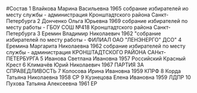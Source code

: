 #Состав
1 Влайкова Марина Васильевна 1965 собрание избирателей ио месту службы - администрация Кронштадтского района Санкт-Петербурга
2 Донченко Ольга Юрьевна 1969 собрание избирателей по месту работы - ГБОУ СОШ №418 Кронштадтского района Санкт-Петербурга
3 Еремин Владимир Николаевич 1962 \"собрание избирателей по месту работы - ФИЛИАЛ ОАО \"ЛЕНЭНЕРГО\" ДСО\"
4 Еремина Маргарита Николаевна 1962 собрание избирателей по месту службы - администрация КРОНШТАДТСКОГО РАЙОНА САНкт-ПЕТЕРБУРГА
5 Иванова Светлана Ивановна 1957 Российский Красный Крест
6 Климачёв Юрий Николаевич 1967 ПАРТИЯ ЗА СПРАВЕДЛИВОСТЬ
7 Колосова Ирина Ивановна 1959 КПРФ
8 Корда Татьяна Николаевна 1958 СР
9 Кузнецова Елена Ивановна 1959 ЛДПР
10 Пухова Татьяна Алексеевна 1961 ЕР
